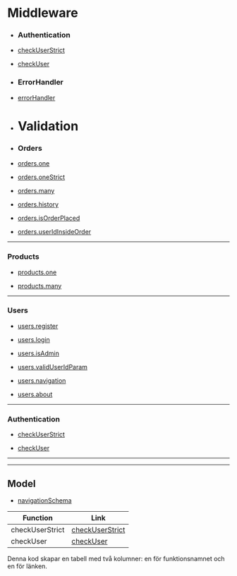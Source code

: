 # Middleware
- ### Authentication

* [checkUserStrict](https://github.com/AdreanRodriguez/Aribean-API/blob/10-orderHistory/middleware/authentication.js#L8)

* [checkUser](https://github.com/AdreanRodriguez/Aribean-API/blob/10-orderHistory/middleware/authentication.js#L22)

- ### ErrorHandler

*  [errorHandler](https://github.com/AdreanRodriguez/Aribean-API/blob/10-orderHistory/middleware/errorHandler.js#L1)

- # Validation

- ### Orders

* [orders.one](https://github.com/AdreanRodriguez/Airbean-API/blob/10-orderHistory/middleware/validation.js#L15)

* [orders.oneStrict](https://github.com/AdreanRodriguez/Aribean-API/blob/10-orderHistory/middleware/validation.js#L44)

* [orders.many](https://github.com/AdreanRodriguez/Aribean-API/blob/10-orderHistory/middleware/validation.js#L152)

* [orders.history](https://github.com/AdreanRodriguez/Aribean-API/blob/10-orderHistory/middleware/validation.js#L90)

* [orders.isOrderPlaced](https://github.com/AdreanRodriguez/Airbean-API/blob/73f6f1830df02bbad8c492ed2c838366c135b0ad/middleware/validation.js#L102)

* [orders.userIdInsideOrder](https://github.com/AdreanRodriguez/Airbean-API/blob/73f6f1830df02bbad8c492ed2c838366c135b0ad/middleware/validation.js#L111)

<hr>

### Products

* [products.one](https://github.com/AdreanRodriguez/Airbean-API/blob/73f6f1830df02bbad8c492ed2c838366c135b0ad/middleware/validation.js#L130)

* [products.many](https://github.com/AdreanRodriguez/Aribean-API/blob/10-orderHistory/middleware/validation.js#L152)

<hr>

### Users

* [users.register](https://github.com/AdreanRodriguez/Aribean-API/blob/10-orderHistory/middleware/validation.js#L166)

* [users.login](https://github.com/AdreanRodriguez/Aribean-API/blob/10-orderHistory/middleware/validation.js#L191)

* [users.isAdmin](https://github.com/AdreanRodriguez/Aribean-API/blob/10-orderHistory/middleware/validation.js#L215)

* [users.validUserIdParam](https://github.com/AdreanRodriguez/Aribean-API/blob/10-orderHistory/middleware/validation.js#L225)

* [users.navigation](https://github.com/AdreanRodriguez/Aribean-API/blob/10-orderHistory/middleware/validation.js#L247)

* [users.about](https://github.com/AdreanRodriguez/Aribean-API/blob/10-orderHistory/middleware/validation.js#L279)

<hr>

### Authentication

* [checkUserStrict](https://github.com/AdreanRodriguez/Aribean-API/blob/10-orderHistory/middleware/authentication.js#L8)

* [checkUser](https://github.com/AdreanRodriguez/Aribean-API/blob/10-orderHistory/middleware/authentication.js#L22)

<hr>



<hr>

## Model

* [navigationSchema](https://github.com/AdreanRodriguez/Aribean-API/blob/10-orderHistory/models/navigationModel.js#L4)


| Function       | Link |
| -------------- | ---- |
| checkUserStrict | [checkUserStrict](https://github.com/AdreanRodriguez/Aribean-API/blob/10-orderHistory/middleware/authentication.js#L8) |
| checkUser      | [checkUser](https://github.com/AdreanRodriguez/Aribean-API/blob/10-orderHistory/middleware/authentication.js#L22) |
Denna kod skapar en tabell med två kolumner: en för funktionsnamnet och en för länken.